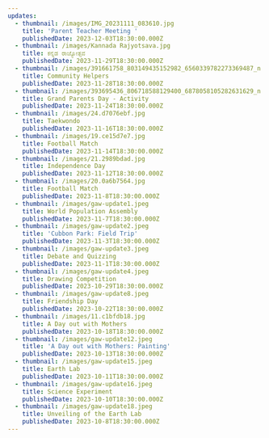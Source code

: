 ```yaml
---
updates:
  - thumbnail: /images/IMG_20231111_083610.jpg
    title: 'Parent Teacher Meeting '
    publishedDate: 2023-12-03T18:30:00.000Z
  - thumbnail: /images/Kannada Rajyotsava.jpg
    title: ಕನ್ನಡ ರಾಜ್ಯೋತ್ಸವ
    publishedDate: 2023-11-29T18:30:00.000Z
  - thumbnail: /images/391661758_803149435152982_6560339782273369487_n.jpg
    title: Community Helpers
    publishedDate: 2023-11-28T18:30:00.000Z
  - thumbnail: /images/393695436_806718588129400_6878058105282631629_n.jpg
    title: Grand Parents Day - Activity
    publishedDate: 2023-11-24T18:30:00.000Z
  - thumbnail: /images/24.d7076ebf.jpg
    title: Taekwondo
    publishedDate: 2023-11-16T18:30:00.000Z
  - thumbnail: /images/19.ce15d7e7.jpg
    title: Football Match
    publishedDate: 2023-11-14T18:30:00.000Z
  - thumbnail: /images/21.2989bdad.jpg
    title: Independence Day
    publishedDate: 2023-11-12T18:30:00.000Z
  - thumbnail: /images/20.0a6b7564.jpg
    title: Football Match
    publishedDate: 2023-11-8T18:30:00.000Z
  - thumbnail: /images/gaw-update1.jpeg
    title: World Population Assembly
    publishedDate: 2023-11-7T18:30:00.000Z
  - thumbnail: /images/gaw-update2.jpeg
    title: 'Cubbon Park: Field Trip'
    publishedDate: 2023-11-3T18:30:00.000Z
  - thumbnail: /images/gaw-update3.jpeg
    title: Debate and Quizzing
    publishedDate: 2023-11-1T18:30:00.000Z
  - thumbnail: /images/gaw-update4.jpeg
    title: Drawing Competition
    publishedDate: 2023-10-29T18:30:00.000Z
  - thumbnail: /images/gaw-update8.jpeg
    title: Friendship Day
    publishedDate: 2023-10-22T18:30:00.000Z
  - thumbnail: /images/11.c1bfdb18.jpg
    title: A Day out with Mothers
    publishedDate: 2023-10-18T18:30:00.000Z
  - thumbnail: /images/gaw-update12.jpeg
    title: 'A Day out with Mothers: Painting'
    publishedDate: 2023-10-13T18:30:00.000Z
  - thumbnail: /images/gaw-update15.jpeg
    title: Earth Lab
    publishedDate: 2023-10-11T18:30:00.000Z
  - thumbnail: /images/gaw-update16.jpeg
    title: Science Experiment
    publishedDate: 2023-10-10T18:30:00.000Z
  - thumbnail: /images/gaw-update18.jpeg
    title: Unveiling of the Earth Lab
    publishedDate: 2023-10-8T18:30:00.000Z
---
```


